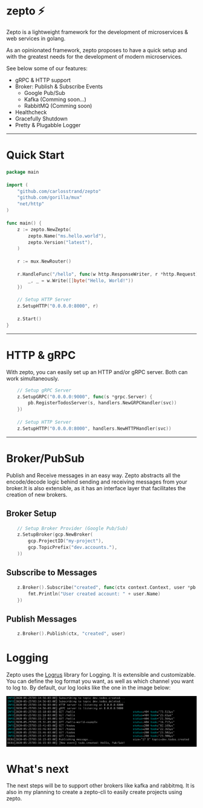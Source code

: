 # zepto ⚡️

Zepto is a lightweight framework for the development of microservices & web services in golang.

As an opinionated framework, zepto proposes to have a quick setup and with the greatest needs for the development of modern microservices.

See below some of our features:

- gRPC & HTTP support
- Broker: Publish & Subscribe Events
    - Google Pub/Sub
    - Kafka (Comming soon...)
    - RabbitMQ (Comming soon)
- Healthcheck
- Gracefully Shutdown
- Pretty & Plugabble Logger


----

# Quick Start

```go
package main

import (
	"github.com/carlosstrand/zepto"
	"github.com/gorilla/mux"
	"net/http"
)

func main() {
	z := zepto.NewZepto(
		zepto.Name("ms.hello.world"),
		zepto.Version("latest"),
	)

	r := mux.NewRouter()

	r.HandleFunc("/hello", func(w http.ResponseWriter, r *http.Request) {
		_, _ = w.Write([]byte("Hello, World!"))
	})

	// Setup HTTP Server
	z.SetupHTTP("0.0.0.0:8000", r)

	z.Start()
}
```

---

# HTTP & gRPC 

With zepto, you can easily set up an HTTP and/or gRPC server. Both can work simultaneously.

```go
	// Setup gRPC Server
	z.SetupGRPC("0.0.0.0:9000", func(s *grpc.Server) {
		pb.RegisterTodosServer(s, handlers.NewGRPCHandler(svc))
	})

	// Setup HTTP Server
	z.SetupHTTP("0.0.0.0:8000", handlers.NewHTTPHandler(svc))
```


---- 

# Broker/PubSub

Publish and Receive messages in an easy way. Zepto abstracts all the encode/decode logic behind sending and receiving messages from your broker.It is also extensible, as it has an interface layer that facilitates the creation of new brokers.

## Broker Setup

```go
	// Setup Broker Provider (Google Pub/Sub)
	z.SetupBroker(gcp.NewBroker(
		gcp.ProjectID("my-project"),
		gcp.TopicPrefix("dev.accounts."),
	))
```

## Subscribe to Messages

```go
	z.Broker().Subscribe("created", func(ctx context.Context, user *pb.User) {
        fmt.Println("User created account: " + user.Name)
    })
```

## Publish Messages

```go
    z.Broker().Publish(ctx, "created", user)
```

# Logging

Zepto uses the [Logrus](https://github.com/sirupsen/logrus) library for Logging. It is extensible and customizable. You can define the log format you want, as well as which channel you want to log to. By default, our log looks like the one in the image below:

![logger](logger.png)

# What's next

The next steps will be to support other brokers like kafka and rabbitmq. It is also in my planning to create a zepto-cli to easily create projects using zepto.